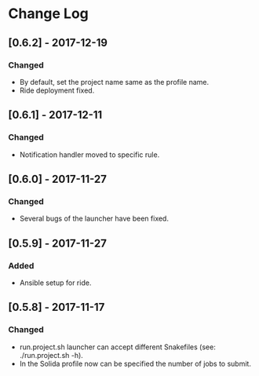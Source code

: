 # Change Log

## [0.6.2] - 2017-12-19
### Changed
- By default, set the project name same as the profile name.
- Ride deployment fixed.

## [0.6.1] - 2017-12-11
### Changed
- Notification handler moved to specific rule.

## [0.6.0] - 2017-11-27
### Changed
- Several bugs of the launcher have been fixed.

## [0.5.9] - 2017-11-27
### Added
- Ansible setup for ride.

## [0.5.8] - 2017-11-17
### Changed
- run.project.sh launcher can accept  different Snakefiles (see: ./run.project.sh -h).
- In the Solida profile now can be specified the number of jobs to submit.
